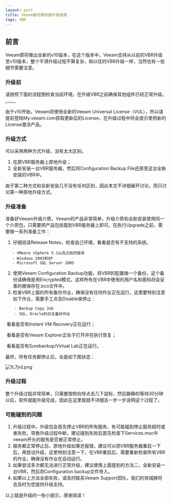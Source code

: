 ```yaml
---
layout: post
title: Veeam备份服务器升级指南
tags: VBR
---
```


## 前言

Veeam即将推出全新的v10版本，在这个版本中，Veeam支持从以前的VBR升级至v10版本，整个平滑升级过程不算复杂，和以往的VBR升级一样，当然也有一些细节需要注意。



### 升级前

请按照下面的流程图检查当前环境，在升级VBR之前确保其他组件已经正常升级。

<img src="https://s2.ax1x.com/2020/02/13/1L4P8H.png" alt="1L4P8H.png" style="zoom:33%;" />



由于v10开始，Veeam将使用全新的Veeam Universal License（VUL），所以请提前登陆My.veeam.com获取更新后的License，在升级过程中将会提示使用新的License激活产品。



### 升级方式

可以采用两种方式升级，没有太大区别。

1. 在原VBR服务器上原地升级；
2. 全新安装一台VBR服务器，然后将Configuration Backup File还原至这台全新安装的VBR中。

由于第二种方式和全新安装几乎没有任何区别，因此本文不详细展开讨论，而只讨论第一种原地升级方式。

### 升级准备

准备好Veeam升级介质，Veeam的产品非常简单，升级介质和全新安装使用同一个介质包，只需要把产品包挂载到VBR服务器上即可。在执行Upgrade之前，需要做一系列准备工作：

1. 仔细阅读Release Notes，检查自己环境，看看是否有不支持的系统。

 ```
  	- VMware vSphere 5.1以及之前的版本
  	- Windows 2003和XP
  	- Microsoft SQL Server 2005
 ```

2. 使用Veeam Configuration Backup功能，将VBR的配置做一个备份，这个备份请确保是用Encrypted模式，这样所有在VBR中使用的用户名和密码将会妥善的被保存在.bco文件中。
3. 检查VBR上面的所有备份作业，确保没有任何作业正在运行，这里要特别注意如下作业，需要手工点击Disable来停止：

```
    - Backup Copy Job
    - SQL、Oracle的日志备份作业
```

​		看看是否有Instant VM Recovery正在运行；

​		看看是否有Veeam Explorer正处于打开并在执行恢复；

​		看看是否有Surebackup/Virtual Lab正在运行。

最终，所有任务都停止后，会是如下图状态：

![1L7jrd.png](https://s2.ax1x.com/2020/02/13/1L7jrd.png)



### 升级过程

整个升级过程非常简单，只需要按照向导点击几下鼠标，然后静静的等待30分钟以后，软件就能升级完成，因此在这里我就不详细去一步一步说明这个过程了。

### 可能碰到的问题

1. 升级过程中，升级包会首先停止VBR的所有服务，有可能碰到停止服务超时或者失败，导致升级过程中断，建议碰到失败后首先检查下Services.msc中veeam开头的服务是否被正常停止。
2. 服务都正常停止后，原地升级如果还报错，建议可以把VBR服务器重启一下后，再尝试升级，这里特别注意一下，在VBR重启后，需要重新检查所有VBR的作业，确保没有作业在自动运行。
3. 如果尝试多次都无法进行正常升级，建议使用上面提到的方法二，全新安装一台VBR，然后将Configuration backup文件导入。
4. 如果以上方法全部失败，请及时联系Veeam Support团队，我们的攻城狮将会及时为您提供升级支持。



以上就是升级的一些小提示，感谢阅读！






